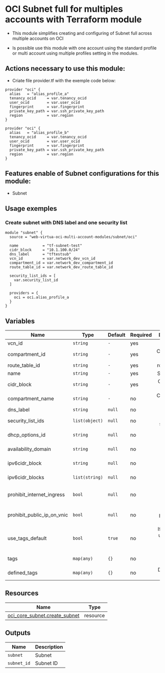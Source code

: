 # OCI Subnet full for multiples accounts with Terraform module
* This module simplifies creating and configuring of Subnet full across multiple accounts on OCI

* Is possible use this module with one account using the standard profile or multi account using multiple profiles setting in the modules.

## Actions necessary to use this module:

* Criate file provider.tf with the exemple code below:
```hcl
provider "oci" {
  alias   = "alias_profile_a"
  tenancy_ocid     = var.tenancy_ocid
  user_ocid        = var.user_ocid
  fingerprint      = var.fingerprint
  private_key_path = var.ssh_private_key_path
  region           = var.region
}

provider "oci" {
  alias   = "alias_profile_b"
  tenancy_ocid     = var.tenancy_ocid
  user_ocid        = var.user_ocid
  fingerprint      = var.fingerprint
  private_key_path = var.ssh_private_key_path
  region           = var.region
}
```


## Features enable of Subnet configurations for this module:

- Subnet

## Usage exemples


### Create subnet with DNS label and one security list

```hcl
module "subnet" {
  source = "web-virtua-oci-multi-account-modules/subnet/oci"

  name           = "tf-subnet-test"
  cidr_block     = "10.1.100.0/24"
  dns_label      = "tftestsub"
  vcn_id         = var.network_dev_vcn_id
  compartment_id = var.network_dev_compartment_id
  route_table_id = var.network_dev_route_table_id

  security_list_ids = [
    var.security_list_id
  ]

  providers = {
    oci = oci.alias_profile_a
  }
}
```


## Variables

| Name | Type | Default | Required | Description | Options |
|------|-------------|------|---------|:--------:|:--------|
| vcn_id | `string` | `-` | yes | VCN ID | `-` |
| compartment_id | `string` | `-` | yes | Compartment ID | `-` |
| route_table_id | `string` | `-` | yes | route table ID | `-` |
| name | `string` | `-` | yes | Subnet name | `-` |
| cidr_block | `string` | `-` | yes | Cidr block to VCN | `-` |
| compartment_name | `string` | `-` | no | Compartment name | `-` |
| dns_label | `string` | `null` | no | DNS label | `-` |
| security_list_ids | `list(object)` | `null` | no | Rules to security list | `-` |
| dhcp_options_id | `string` | `null` | no | DHCP options ID | `-` |
| availability_domain | `string` | `null` | no | Availability domain | `-` |
| ipv6cidr_block | `string` | `null` | no | IPV6 CIDR block | `-` |
| ipv6cidr_blocks | `list(string)` | `null` | no | IPV6 CIDR blocks | `-` |
| prohibit_internet_ingress | `bool` | `null` | no | Prohibit internet ingress | `*`false <br> `*`true |
| prohibit_public_ip_on_vnic | `bool` | `null` | no | Prohibit public IP on VNIC | `*`false <br> `*`true |
| use_tags_default | `bool` | `true` | no | If true will be use the tags default to resources | `*`false <br> `*`true |
| tags | `map(any)` | `{}` | no | Tags to subnet | `-` |
| defined_tags | `map(any)` | `{}` | no | Defined tags to subnet | `-` |


## Resources

| Name | Type |
|------|------|
| [oci_core_subnet.create_subnet](https://registry.terraform.io/providers/oracle/oci/latest/docs/resources/core_subnet) | resource |

## Outputs

| Name | Description |
|------|-------------|
| `subnet` | Subnet |
| `subnet_id` | Subnet ID |

